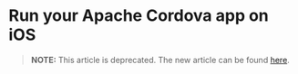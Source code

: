 <properties
   pageTitle="Run your Apache Cordova app on iOS | Cordova"
   description="description"
   services="na"
   documentationCenter=""
   authors="Mikejo5000"
   tags=""/>
<tags
   ms.service="na"
   ms.devlang="javascript"
   ms.topic="article"
   ms.tgt_pltfrm="mobile-multiple"
   ms.workload="na"
   ms.date="09/10/2015"
   ms.author="mikejo"/>

# Run your Apache Cordova app on iOS

> **NOTE:** This article is deprecated. The new article can be found [here](/articles/develop-apps/run-app-ios.md).
